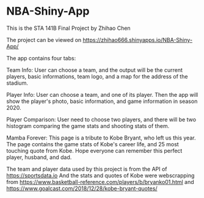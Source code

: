 # NBA-Shiny-App
This is the STA 141B Final Project by Zhihao Chen

The project can be viewed on https://zhihao666.shinyapps.io/NBA-Shiny-App/

The app contains four tabs:

Team Info: User can choose a team, and the output will be the current players, basic informations, team logo, and a map for the address of the stadium.

Player Info: User can choose a team, and one of its player. Then the app will show the player's photo, basic information, and game information in season 2020.

Player Comparison: User need to choose two players, and there will be two histogram comparing the game stats and shooting stats of them.

Mamba Forever: This page is a tribute to Kobe Bryant, who left us this year. The page contains the game stats of Kobe's career life, and 25 most touching quote from Kobe. Hope everyone can remember this perfect player, husband, and dad.


The team and player data used by this project is from the API of https://sportsdata.io
And the stats and quotes of Kobe were webscrapping from https://www.basketball-reference.com/players/b/bryanko01.html and  https://www.goalcast.com/2018/12/28/kobe-bryant-quotes/
